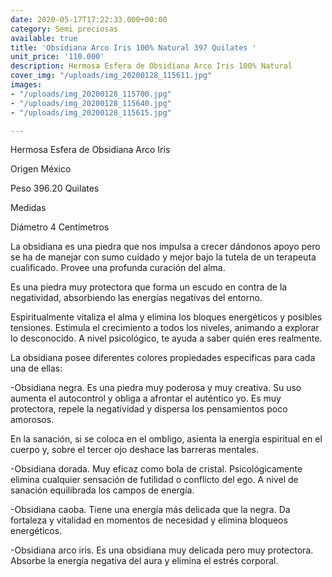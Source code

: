 ```yaml
---
date: 2020-05-17T17:22:33.000+00:00
category: Semi preciosas
available: true
title: 'Obsidiana Arco Iris 100% Natural 397 Quilates '
unit_price: '110.000'
description: Hermosa Esfera de Obsidiana Arco Iris 100% Natural
cover_img: "/uploads/img_20200128_115611.jpg"
images:
- "/uploads/img_20200128_115700.jpg"
- "/uploads/img_20200128_115640.jpg"
- "/uploads/img_20200128_115615.jpg"

---
```

Hermosa Esfera de Obsidiana Arco Iris 

Origen México 

Peso 396.20 Quilates 

Medidas 

Diámetro 4 Centímetros 

La obsidiana es una piedra que nos impulsa a crecer dándonos apoyo pero se ha de manejar con sumo cuidado y mejor bajo la tutela de un terapeuta cualificado. Provee una profunda curación del alma.

Es una piedra muy protectora que forma un escudo en contra de la negatividad, absorbiendo las energías negativas del entorno. 

Espiritualmente vitaliza el alma y elimina los bloques energéticos y posibles tensiones. Estimula el crecimiento a todos los niveles, animando a explorar lo desconocido. A nivel psicológico, te ayuda a saber quién eres realmente.

La obsidiana posee diferentes colores propiedades específicas para cada una de ellas:

\-Obsidiana negra. Es una piedra muy poderosa y muy creativa. Su uso aumenta el autocontrol y obliga a afrontar el auténtico yo. Es muy protectora, repele la negatividad y dispersa los pensamientos poco amorosos.

En la sanación, si se coloca en el ombligo, asienta la energía espiritual en el cuerpo y, sobre el tercer ojo deshace las barreras mentales.

\-Obsidiana dorada. Muy eficaz como bola de cristal. Psicológicamente elimina cualquier sensación de futilidad o conflicto del ego. A nivel de sanación equilibrada los campos de energía.

\-Obsidiana caoba. Tiene una energía más delicada que la negra. Da fortaleza y vitalidad en momentos de necesidad y elimina bloqueos energéticos.

\-Obsidiana arco iris. Es una obsidiana muy delicada pero muy protectora. Absorbe la energía negativa del aura y elimina el estrés corporal.